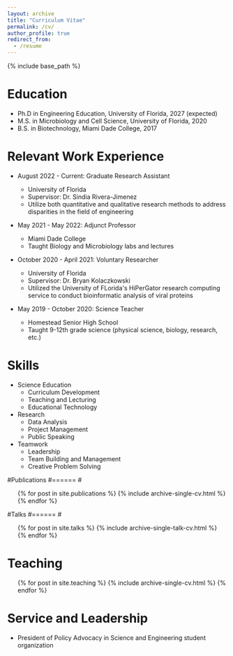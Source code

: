```yaml
---
layout: archive
title: "Curriculum Vitae"
permalink: /cv/
author_profile: true
redirect_from:
  - /resume
---
```


{% include base_path %}

Education
======
* Ph.D in Engineering Education, University of Florida, 2027 (expected)
* M.S. in Microbiology and Cell Science, University of Florida, 2020
* B.S. in Biotechnology, Miami Dade College, 2017

Relevant Work Experience
======
* August 2022 - Current: Graduate Research Assistant
  * University of Florida
  * Supervisor: Dr. Sindia Rivera-Jimenez
  * Utilize both quantitative and qualitative research methods to address disparities in the field of engineering

* May 2021 - May 2022: Adjunct Professor
  * Miami Dade College
  * Taught Biology and Microbiology labs and lectures

* October 2020 - April 2021: Voluntary Researcher
  * University of Florida
  * Supervisor: Dr. Bryan Kolaczkowski
  * Utilized the University of FLorida's HiPerGator research computing service to conduct bioinformatic analysis of viral proteins

* May 2019 - October 2020: Science Teacher
  * Homestead Senior High School
  * Taught 9-12th grade science (physical science, biology, research, etc.)
  
Skills
======
* Science Education
  * Curriculum Development
  * Teaching and Lecturing
  * Educational Technology
* Research
  * Data Analysis
  * Project Management
  * Public Speaking
* Teamwork
  * Leadership
  * Team Building and Management
  * Creative Problem Solving

#Publications
#======
  #<ul>{% for post in site.publications %}
    {% include archive-single-cv.html %}
  {% endfor %}</ul>
  
#Talks
#======
  #<ul>{% for post in site.talks %}
    {% include archive-single-talk-cv.html %}
  {% endfor %}</ul>
  
Teaching
======
  <ul>{% for post in site.teaching %}
    {% include archive-single-cv.html %}
  {% endfor %}</ul>
  
Service and Leadership
======
* President of Policy Advocacy in Science and Engineering student organization
